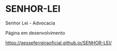 # SENHOR-LEI
Senhor Lei - Advocacia

Página em desenvolvimento

https://gesseferreiraoficial.github.io/SENHOR-LEI/
